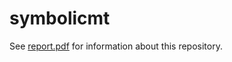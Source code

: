 # symbolicmt

See [report.pdf](https://github.com/apjaffe/symbolicmt/blob/master/report.pdf) for information about this repository.
